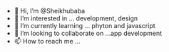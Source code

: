 - 👋 Hi, I’m @Sheikhubaba
- 👀 I’m interested in ... development, design
- 🌱 I’m currently learning ... phyton and javascript
- 💞️ I’m looking to collaborate on ...app development
- 📫 How to reach me ...

<!---
Sheikhubaba/Sheikhubaba is a ✨ special ✨ repository because its `README.md` (this file) appears on your GitHub profile.
You can click the Preview link to take a look at your changes.
--->
